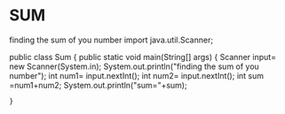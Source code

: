 # SUM
finding the sum of you number
import java.util.Scanner;

public class Sum {
    public static void main(String[] args) {
        Scanner input= new Scanner(System.in);
        System.out.println("finding the sum of you number");
        int num1= input.nextInt();
        int num2= input.nextInt();
        int sum =num1+num2;
        System.out.println("sum="+sum);

    }
